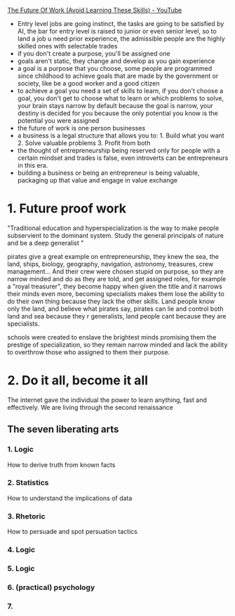 [The Future Of Work (Avoid Learning These Skills) - YouTube](https://www.youtube.com/watch?v=RS9qrdJLdmU&t=712s)
  
- Entry level jobs are going instinct, the tasks are going to be satisfied by AI, the bar for entry level is raised to junior or even senior level, so to land a job u need prior experience, the admissible people are the highly skilled ones with selectable trades  
- if you don't create a purpose, you'll be assigned one
- goals aren't static, they change and develop as you gain experience  
- a goal is a purpose that you choose, some people are programmed since childhood to achieve goals that are made by the government or society, like be a good worker and a good citizen  
- to achieve a goal you need a set of skills to learn, if you don't choose a goal, you don't get to choose what to learn or which problems to solve, your brain stays narrow by default because the goal is narrow, your destiny is decided for you because the only potential you know is the potential you were assigned  
- the future of work is one person businesses  
- a business is a legal structure that allows you to: 1. Build what you want 2. Solve valuable problems 3. Profit from both  
- the thought of entrepreneurship being reserved only for people with a certain mindset and trades is false, even introverts can be entrepreneurs in this era.  
- building a business or being an entrepreneur is being valuable, packaging up that value and engage in value exchange  
# 1. Future proof work  
"Traditional education and hyperspecialization is the way to make people subservient to the dominant system. Study the general principals of nature and be a deep generalist "  

pirates give a great example on entrepreneurship, they knew the sea, the land, ships, biology, geography, navigation, astronomy, treasures, crew management... And their crew were chosen stupid on purpose, so they are narrow minded and do as they are told, and get assigned roles, for example a "royal treasurer", they become happy when given the title and it narrows their minds even more, becoming specialists makes them lose the ability to do their own thing because they lack the other skills.
Land people know only the land, and believe what pirates say, pirates can lie and control both land and sea because they r generalists, land people cant because they are specialists.  

schools were created to enslave the brightest minds promising them the prestige of specialization, so they remain narrow minded and lack the ability to overthrow those who assigned to them their purpose.
# 2. Do it all, become it all
The internet gave the individual the power to learn anything, fast and effectively. We are living through the second renaissance

## The seven liberating arts

### 1. Logic
How to derive truth from known facts
### 2. Statistics
How to understand the implications of data
### 3. Rhetoric
How to persuade and spot persuation tactics 
### 4. Logic

### 5. Logic

### 6. (practical) psychology
### 7.  
